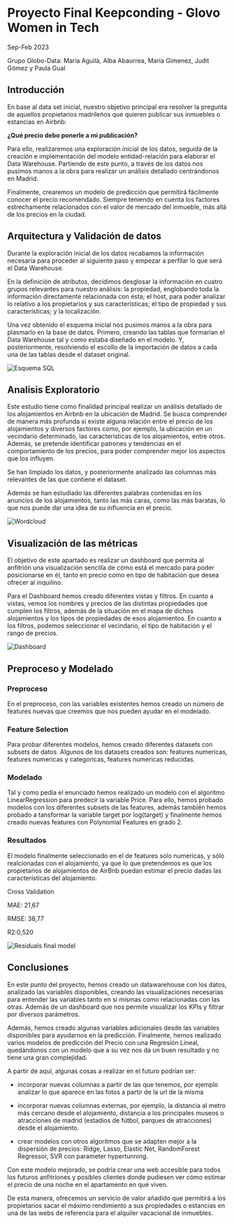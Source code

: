 # Proyecto Final Keepconding - Glovo Women in Tech 
Sep-Feb 2023

Grupo Globo-Data: Maria Aguilà, Alba Abaurrea, Maria Gimenez, Judit Gómez y Paula Gual

## Introducción

En base al data set inicial, nuestro objetivo principal era resolver la pregunta de aquellos propietarios madrileños que quieren publicar sus inmuebles o estancias en Airbnb:

**¿Qué precio debo ponerle a mi publicación?**

Para ello, realizaremos una exploración inicial de los datos, seguida de la creación e implementación del modelo entidad-relación para elaborar el Data Warehouse. Partiendo de este punto, a través de los datos nos pusimos manos a la obra para realizar un análisis detallado centrándonos en Madrid. 

Finalmente, crearemos un modelo de predicción que permitirá fácilmente conocer el precio recomendado. Siempre teniendo en cuenta los factores estrechamente relacionados con el valor de mercado del inmueble, más allá de los precios en la ciudad. 

## Arquitectura y Validación de datos
Durante la exploración inicial de los datos recabamos la información necesaria para proceder al siguiente paso y empezar a perfilar lo que será el Data Warehouse.

En la definición de atributos, decidimos desglosar la información en cuatro grupos relevantes para nuestro análisis: la propiedad, englobando toda la información directamente relacionada con ésta; el host, para poder analizar lo relativo a los propietarios y sus características; el tipo de propiedad y sus características; y la localización.

Una vez obtenido el esquema inicial nos pusimos manos a la obra para plasmarlo en la base de datos. Primero, creando las tablas que formarían el Data Warehouse tal y como estaba diseñado en el modelo. Y, posteriormente, resolviendo el escollo de la importación de datos a cada una de las tablas desde el dataset original.

![Esquema SQL](https://github.com/paulagual/Proyecto-Final-Keepcoding/blob/main/img/Esquema-SQL.png?raw=true)

## Analisis Exploratorio 

Este estudio tiene como finalidad principal realizar un análisis detallado de los alojamientos en Airbnb en la ubicación de Madrid. Se busca comprender de manera más profunda si existe alguna relación entre el precio de los alojamientos y diversos factores como, por ejemplo, la ubicación en un vecindario determinado, las características de los alojamientos, entre otros. Además, se pretende identificar patrones y tendencias en el comportamiento de los precios, para poder comprender mejor los aspectos que los influyen.

Se han limpiado los datos, y posteriormente analizado las columnas más relevantes de las que contiene el dataset. 

Además se han estudiado las diferentes palabras contenidas en los anuncios de los alojamientos, tanto las más caras, como las más baratas, lo que nos puede dar una idea de su influencia en el precio.

![Wordcloud](https://github.com/paulagual/Proyecto-Final-Keepcoding/blob/main/img/wordcloud.png?raw=true)
 
## Visualización de las métricas

El objetivo de este apartado es realizar un dashboard que permita al anfitrión una visualización sencilla de cómo está el mercado para poder posicionarse en él, tanto en precio como en tipo de habitación que desea ofrecer al inquilino.

Para el Dashboard hemos creado diferentes vistas y filtros. En cuanto a vistas, vemos los nombres y precios de las distintas propiedades que cumplen los filtros, además de la situación en el mapa de dichos alojamientos y los tipos de propiedades de esos alojamientos. En cuanto a los filtros, podemos seleccionar el vecindario, el tipo de habitación y el rango de precios.

![Dashboard](https://github.com/paulagual/Proyecto-Final-Keepcoding/blob/main/img/Dashboard.png?raw=true)
 
## Preproceso y Modelado
 
### Preproceso
En el preproceso, con las variables existentes hemos creado un número de features nuevas que creemos que nos pueden ayudar en el modelado.
 
### Feature Selection
Para probar diferentes modelos, hemos creado diferentes datasets con subsets de datos. Algunos de los datasets creados son: features numericas, features numericas y categoricas, features numericas reducidas.

### Modelado

Tal y como pedía el enunciado hemos realizado un modelo con el algoritmo LinearRegression para predecir la variable Price.
Para ello, hemos probado modelos con los diferentes subsets de las features, además también hemos probado a tansformar la variable target por log(target) y finalmente hemos creado nuevas features con Polynomial Features en grado 2.

### Resultados
El modelo finalmente seleccionado en el de features solo numericas, y sólo realcionadas con el alojamiento, ya que lo que pretendemos es que los propietarios de alojamientos de AirBnb puedan estimar el precio dadas las características del alojamiento.

Cross Validation

MAE: 21,67

RMSE: 38,77

R2:0,520

![Residuals final model ](https://github.com/paulagual/Proyecto-Final-Keepcoding/blob/main/img/residuals-reduced-model.png?raw=true)


## Conclusiones

En este punto del proyecto, hemos creado un datawarehouse con los datos, analizado las variables disponibles, creando las visualizaciones necesarias para entender las variables tanto en sí mismas como relacionadas con las otras. Además de un dashboard que nos permite visualizar los KPIs y filtrar por diversos parámetros. 

Además, hemos creado algunas variables adicionales desde las variables disponibles para ayudarnos en la predicción. Finalmente, hemos realizado varios modelos de predicción del Precio con una Regresión Lineal, quedándonos con un modelo que a su vez nos da un buen resultado y no tiene una gran complejidad.

A partir de aquí, algunas cosas a realizar en el futuro podrían ser:

- incorporar nuevas columnas a partir de las que tenemos, por ejemplo analizar lo que aparece en las fotos a partir de la url de la misma

- incorporar nuevas columnas externas, por ejemplo, la distancia al metro más cercano desde el alojamiento, distancia a los principales museos o atracciones de madrid (estadios de fútbol, parques de atracciones) desde el alojamiento.

- crear modelos con otros algoritmos que se adapten mejor a la dispersión de precios: Ridge, Lasso, Elastic Net, RandomForest Regressor, SVR con parameter hypertunning.

Con este modelo mejorado, se podría crear una web accesible para todos los futuros anfitriones y posibles clientes donde pudiesen ver cómo estimar el precio de una noche en el apartamento en qué viven. 

De esta manera, ofrecemos un servicio de valor añadido que permitirá a los propietarios sacar el máximo rendimiento a sus propiedades o estancias en una de las webs de referencia para el alquiler vacacional de inmuebles.


